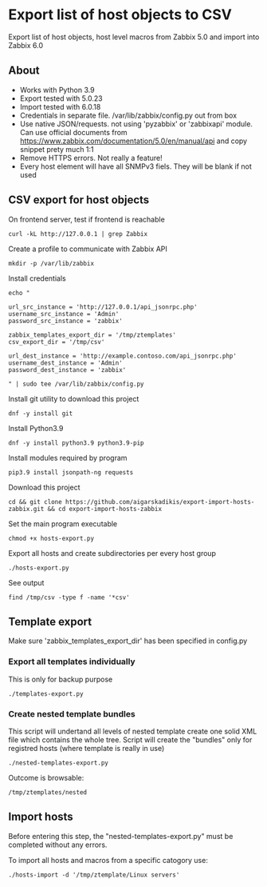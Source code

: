 # Export list of host objects to CSV

Export list of host objects, host level macros from Zabbix 5.0 and import into Zabbix 6.0

## About

* Works with Python 3.9
* Export tested with 5.0.23
* Import tested with 6.0.18
* Credentials in separate file. /var/lib/zabbix/config.py out from box
* Use native JSON/requests. not using 'pyzabbix' or 'zabbixapi' module. Can use official documents from https://www.zabbix.com/documentation/5.0/en/manual/api and copy snippet prety much 1:1
* Remove HTTPS errors. Not really a feature!
* Every host element will have all SNMPv3 fiels. They will be blank if not used

## CSV export for host objects

On frontend server, test if frontend is reachable
```
curl -kL http://127.0.0.1 | grep Zabbix
```

Create a profile to communicate with Zabbix API
```
mkdir -p /var/lib/zabbix
```

Install credentials
```
echo "

url_src_instance = 'http://127.0.0.1/api_jsonrpc.php'
username_src_instance = 'Admin'
password_src_instance = 'zabbix'

zabbix_templates_export_dir = '/tmp/ztemplates'
csv_export_dir = '/tmp/csv'

url_dest_instance = 'http://example.contoso.com/api_jsonrpc.php'
username_dest_instance = 'Admin'
password_dest_instance = 'zabbix'

" | sudo tee /var/lib/zabbix/config.py
```

Install git utility to download this project
```
dnf -y install git
```

Install Python3.9
```
dnf -y install python3.9 python3.9-pip
```

Install modules required by program
```
pip3.9 install jsonpath-ng requests
```

Download this project
```
cd && git clone https://github.com/aigarskadikis/export-import-hosts-zabbix.git && cd export-import-hosts-zabbix
```

Set the main program executable
```
chmod +x hosts-export.py
```

Export all hosts and create subdirectories per every host group
```
./hosts-export.py
```

See output
```
find /tmp/csv -type f -name '*csv'
```

## Template export

Make sure 'zabbix_templates_export_dir' has been specified in config.py

### Export all templates individually

This is only for backup purpose

```
./templates-export.py
```

### Create nested template bundles

This script will undertand all levels of nested template create one solid XML file which contains the whole tree. Script will create the "bundles" only for registred hosts (where template is really in use)
```
./nested-templates-export.py
```

Outcome is browsable:
```
/tmp/ztemplates/nested
```

## Import hosts

Before entering this step, the "nested-templates-export.py" must be completed without any errors.

To import all hosts and macros from a specific catogory use:
```
./hosts-import -d '/tmp/ztemplate/Linux servers'
```

